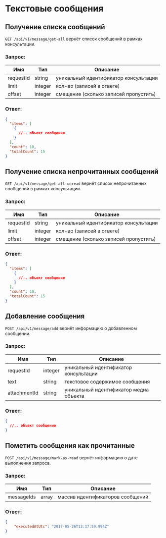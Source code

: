 # Текстовые сообщения

## Получение списка сообщений

`GET /api/v1/message/get-all` вернёт список сообщений в рамках консультации.

### Запрос:

Имя | Тип | Описание
--- | --- | ---
requestId | string | уникальный идентификатор консультации
limit | integer | кол-во (записей в ответе)
offset | integer | смещение (сколько записей пропустить)

### Ответ:

```json
{
  "items": [
    {
      //.. объект сообщение
    }
  ],
  "count": 10,
  "totalCount": 15
}
```

## Получение списка непрочитанных сообщений

`GET /api/v1/message/get-all-unread` вернёт список непрочитанных сообщений в рамках консультации.

### Запрос:

Имя | Тип | Описание
--- | --- | ---
requestId | string | уникальный идентификатор консультации
limit | integer | кол-во (записей в ответе)
offset | integer | смещение (сколько записей пропустить)

### Ответ:

```json
{
  "items": [
    {
      //.. объект сообщение
    }
  ],
  "count": 10,
  "totalCount": 15
}
```

## Добавление сообщения

`POST /api/v1/message/add` вернёт информацию о добавленном сообщении.

### Запрос:

Имя | Тип | Описание
--- | --- | ---
requestId | integer | уникальный идентификатор консультации
text | string | текстовое содержимое сообщения
attachmentId | string | уникальный идентификатор медиа объекта

### Ответ:

```json
{
  //.. объект сообщение
}
```

## Пометить сообщения как прочитанные

`POST /api/v1/message/mark-as-read` вернёт информацию о дате выполнения запроса.

### Запрос:

Имя | Тип | Описание
--- | --- | ---
messageIds | array | массив идентификаторов сообщений

### Ответ:

```json
{
    "executedAtUtc": "2017-05-26T13:17:59.994Z"
}
```
